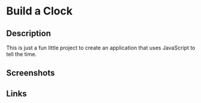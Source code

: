 # Build a Clock

## Description

This is just a fun little project to create an application that uses JavaScript to tell the time.

## Screenshots

## Links